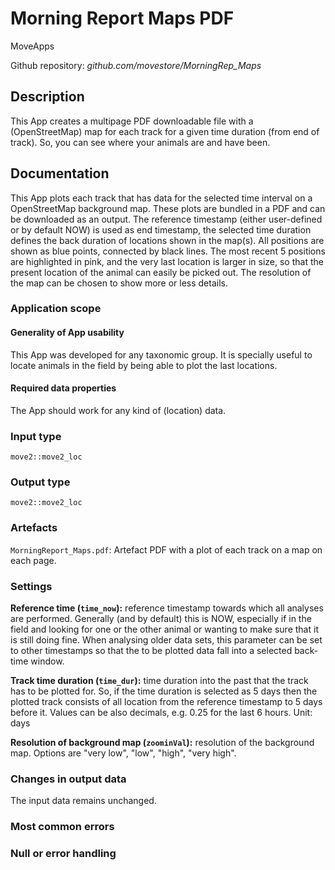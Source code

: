 # Morning Report Maps PDF
MoveApps

Github repository: *github.com/movestore/MorningRep_Maps*

## Description
This App creates a multipage PDF downloadable file with a (OpenStreetMap) map for each track for a given time duration (from end of track). So, you can see where your animals are and have been. 

## Documentation
This App plots each track that has data for the selected time interval on a OpenStreetMap background map. These plots are bundled in a PDF and can be downloaded as an output. The reference timestamp (either user-defined or by default NOW) is used as end timestamp, the selected time duration defines the back duration of locations shown in the map(s). All positions are shown as blue points, connected by black lines. The most recent 5 positions are highlighted in pink, and the very last location is larger in size, so that the present location of the animal can easily be picked out. The resolution of the map can be chosen to show more or less details.

### Application scope
#### Generality of App usability
This App was developed for any taxonomic group. It is specially useful to locate animals in the field by being able to plot the last locations.


#### Required data properties
The App should work for any kind of (location) data.

### Input type
`move2::move2_loc`

### Output type
`move2::move2_loc`

### Artefacts
`MorningReport_Maps.pdf`: Artefact PDF with a plot of each track on a map on each page.

### Settings 
**Reference time (`time_now`):** reference timestamp towards which all analyses are performed. Generally (and by default) this is NOW, especially if in the field and looking for one or the other animal or wanting to make sure that it is still doing fine. When analysing older data sets, this parameter can be set to other timestamps so that the to be plotted data fall into a selected back-time window. 

**Track time duration (`time_dur`):** time duration into the past that the track has to be plotted for. So, if the time duration is selected as 5 days then the plotted track consists of all location from the reference timestamp to 5 days before it. Values can be also decimals, e.g. 0.25 for the last 6 hours. Unit: days

**Resolution of background map (`zoominVal`):** resolution of the background map. Options are "very low", "low", "high", "very high".


### Changes in output data
The input data remains unchanged.

### Most common errors

### Null or error handling

